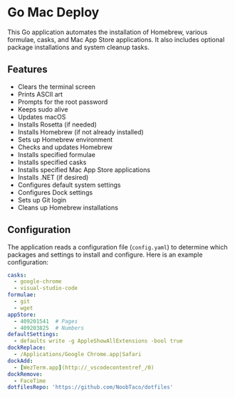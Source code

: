 # Go Mac Deploy

This Go application automates the installation of Homebrew, various formulae, casks, and Mac App Store applications. It also includes optional package installations and system cleanup tasks.

## Features

- Clears the terminal screen
- Prints ASCII art
- Prompts for the root password
- Keeps sudo alive
- Updates macOS
- Installs Rosetta (if needed)
- Installs Homebrew (if not already installed)
- Sets up Homebrew environment
- Checks and updates Homebrew
- Installs specified formulae
- Installs specified casks
- Installs specified Mac App Store applications
- Installs .NET (if desired)
- Configures default system settings
- Configures Dock settings
- Sets up Git login
- Cleans up Homebrew installations

## Configuration

The application reads a configuration file (`config.yaml`) to determine which packages and settings to install and configure. Here is an example configuration:

```yaml
casks:
  - google-chrome
  - visual-studio-code
formulae:
  - git
  - wget
appStore:
  - 409201541  # Pages
  - 409203825  # Numbers
defaultSettings:
  - defaults write -g AppleShowAllExtensions -bool true
dockReplace:
  - /Applications/Google Chrome.app|Safari
dockAdd:
  - [WezTerm.app](http://_vscodecontentref_/0)
dockRemove:
  - FaceTime
dotfilesRepo: 'https://github.com/NoobTaco/dotfiles'
```
